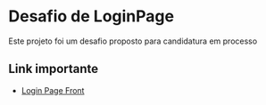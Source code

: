 
# Desafio de LoginPage

Este projeto foi um desafio proposto para candidatura em processo


## Link importante

 - [Login Page Front](https://github.com/iaagofelipe/loginPageFront)


